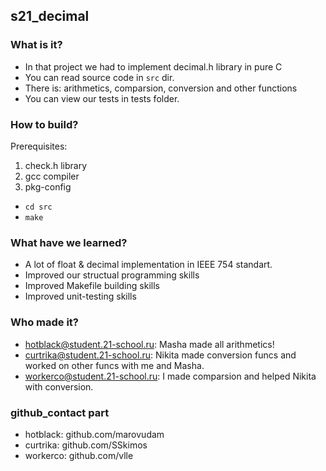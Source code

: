 ## s21_decimal


### What is it?
- In that project we had to implement decimal.h library in pure C
- You can read source code in `src` dir.
- There is: arithmetics, comparsion, conversion and other functions
- You can view our tests in tests folder.

### How to build?
 Prerequisites: 
1. check.h library
2. gcc compiler 
3. pkg-config
- `cd src`
- `make`

### What have we learned?
- A lot of float & decimal implementation in IEEE 754 standart.
- Improved our structual programming skills
- Improved Makefile building skills
- Improved unit-testing skills 

### Who made it?
- hotblack@student.21-school.ru: Masha made all arithmetics!
- curtrika@student.21-school.ru: Nikita made conversion funcs and worked on other funcs with me and Masha.
- workerco@student.21-school.ru: I made comparsion and helped Nikita with conversion.

### github_contact part
- hotblack: github.com/marovudam
- curtrika: github.com/SSkimos
- workerco: github.com/vlle

